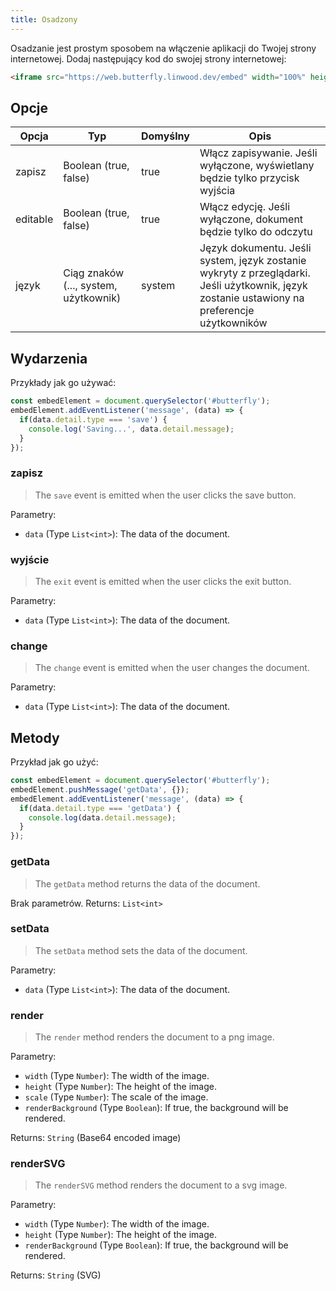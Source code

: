```yaml
---
title: Osadzony
---
```


Osadzanie jest prostym sposobem na włączenie aplikacji do Twojej strony internetowej.
Dodaj następujący kod do swojej strony internetowej:

```html
<iframe src="https://web.butterfly.linwood.dev/embed" width="100%" height="500px" allowtransparency="true"></iframe>
```

## Opcje

| Opcja    | Typ                                                                                                      | Domyślny | Opis                                                                                                                                                                         |
| -------- | -------------------------------------------------------------------------------------------------------- | -------- | ---------------------------------------------------------------------------------------------------------------------------------------------------------------------------- |
| zapisz   | Boolean (true, false)                                                                 | true     | Włącz zapisywanie. Jeśli wyłączone, wyświetlany będzie tylko przycisk wyjścia                                                                                |
| editable | Boolean (true, false)                                                                 | true     | Włącz edycję. Jeśli wyłączone, dokument będzie tylko do odczytu                                                                                              |
| język    | Ciąg znaków (..., system, użytkownik) | system   | Język dokumentu. Jeśli system, język zostanie wykryty z przeglądarki. Jeśli użytkownik, język zostanie ustawiony na preferencje użytkowników |

## Wydarzenia

Przykłady jak go używać:

```javascript
const embedElement = document.querySelector('#butterfly');
embedElement.addEventListener('message', (data) => {
  if(data.detail.type === 'save') {
    console.log('Saving...', data.detail.message);
  }
});
```

### zapisz

> The `save` event is emitted when the user clicks the save button.

Parametry:

- `data` (Type `List<int>`): The data of the document.

### wyjście

> The `exit` event is emitted when the user clicks the exit button.

Parametry:

- `data` (Type `List<int>`): The data of the document.

### change

> The `change` event is emitted when the user changes the document.

Parametry:

- `data` (Type `List<int>`): The data of the document.

## Metody

Przykład jak go użyć:

```javascript
const embedElement = document.querySelector('#butterfly');
embedElement.pushMessage('getData', {});
embedElement.addEventListener('message', (data) => {
  if(data.detail.type === 'getData') {
    console.log(data.detail.message);
  }
});
```

### getData

> The `getData` method returns the data of the document.

Brak parametrów.
Returns: `List<int>`

### setData

> The `setData` method sets the data of the document.

Parametry:

- `data` (Type `List<int>`): The data of the document.

### render

> The `render` method renders the document to a png image.

Parametry:

- `width` (Type `Number`): The width of the image.
- `height` (Type `Number`): The height of the image.
- `scale` (Type `Number`): The scale of the image.
- `renderBackground` (Type `Boolean`): If true, the background will be rendered.

Returns: `String` (Base64 encoded image)

### renderSVG

> The `renderSVG` method renders the document to a svg image.

Parametry:

- `width` (Type `Number`): The width of the image.
- `height` (Type `Number`): The height of the image.
- `renderBackground` (Type `Boolean`): If true, the background will be rendered.

Returns: `String` (SVG)
